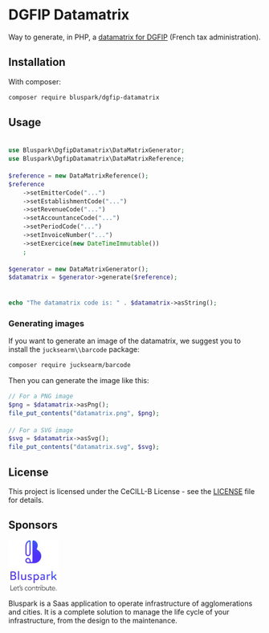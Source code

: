 # DGFIP Datamatrix

Way to generate, in PHP, a [datamatrix for DGFIP](https://www.collectivites-locales.gouv.fr/files/Finances%20locales/2.%20am%C3%A9liorer%20l'info%20et%20gestion/3.%20d%C3%A9mat%20comptable%20et%20bdgr/PES/PES_V2/fiches%20pratiques/recettes/cahier_des_charges_editeurs.v6_0.pdf) (French tax administration).


## Installation

With composer:

```bash
composer require bluspark/dgfip-datamatrix
```

## Usage

```php

use Bluspark\DgfipDatamatrix\DataMatrixGenerator;
use Bluspark\DgfipDatamatrix\DataMatrixReference;

$reference = new DataMatrixReference();
$reference
    ->setEmitterCode("...")
    ->setEstablishmentCode("...")
    ->setRevenueCode("...")
    ->setAccountanceCode("...")
    ->setPeriodCode("...")
    ->setInvoiceNumber("...")
    ->setExercice(new DateTimeImmutable())
    ;

$generator = new DataMatrixGenerator();
$datamatrix = $generator->generate($reference);


echo "The datamatrix code is: " . $datamatrix->asString();
```

### Generating images

If you want to generate an image of the datamatrix, we suggest you to install the `jucksearm\\barcode` package:

```bash
composer require jucksearm/barcode
```

Then you can generate the image like this:

```php
// For a PNG image
$png = $datamatrix->asPng();
file_put_contents("datamatrix.png", $png);

// For a SVG image
$svg = $datamatrix->asSvg();
file_put_contents("datamatrix.svg", $svg);
```

## License

This project is licensed under the CeCILL-B License - see the [LICENSE](LICENSE) file for details.

## Sponsors

![Bluspark logo](./docs/bluspark_logo.jpeg)

Bluspark is a Saas application to operate infrastructure of agglomerations and cities. It is a complete solution to manage the life cycle of your infrastructure, from the design to the maintenance.
